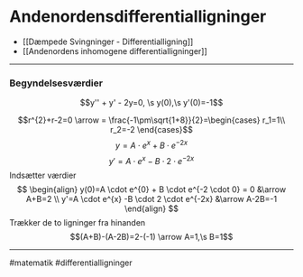 # Andenordensdifferentialligninger
- [[Dæmpede Svingninger - Differentialligning]]
- [[Andenordens inhomogene differentialligninger]]

---

### Begyndelsesværdier
$$y'' + y' - 2y=0, \s y(0),\s y'(0)=-1$$

$$r^{2}+r-2=0 \arrow = \frac{-1\pm\sqrt{1+8}}{2}=\begin{cases} r_1=1\\ r_2=-2 \end{cases}$$
$$y=A \cdot e^{x}+B\cdot e^{-2x}$$
$$y'=A \cdot e^{x} -B \cdot 2 \cdot e^{-2x}$$
Indsætter værdier
$$
\begin{align}
	y(0)=A \cdot e^{0} + B \cdot e^{-2 \cdot 0} = 0 &\arrow A+B=2 \\
	y'=A \cdot e^{x} -B \cdot 2 \cdot e^{-2x} &\arrow A-2B=-1
\end{align}
$$
Trækker de to ligninger fra hinanden
$$(A+B)-(A-2B)=2-(-1) \arrow A=1,\s B=1$$

---
#matematik #differentialligninger 
